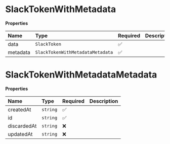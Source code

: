 # SlackTokenWithMetadata

**Properties**

| Name     | Type                             | Required | Description |
| :------- | :------------------------------- | :------- | :---------- |
| data     | `SlackToken`                     | ✅       |             |
| metadata | `SlackTokenWithMetadataMetadata` | ✅       |             |

# SlackTokenWithMetadataMetadata

**Properties**

| Name        | Type     | Required | Description |
| :---------- | :------- | :------- | :---------- |
| createdAt   | `string` | ✅       |             |
| id          | `string` | ✅       |             |
| discardedAt | `string` | ❌       |             |
| updatedAt   | `string` | ❌       |             |
